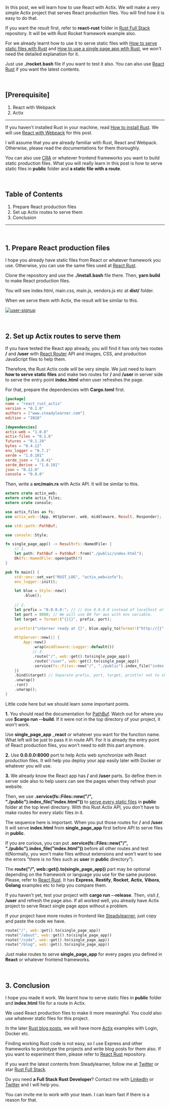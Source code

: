 <!--
    Post{
        subtitle: "Learn how to serve static files with Rust Actix."
        image: "post/web/react-actix.png",
        image_decription: "Image by Steadylearner",
        tags: "How React Actix Rust",
    }
-->

<!-- Link -->

[Steadylearner]: https://www.steadylearner.com
[Rust Website]: https://www.rust-lang.org/

[Rust Rocket]: https://rocket.rs/
[Rocket Getting Started]: https://rocket.rs/v0.4/guide/getting-started
[Rocket JSON Example]: https://github.com/SergioBenitez/Rocket/tree/master/examples/json
[Redirect]: https://api.rocket.rs/v0.4/rocket/response/struct.Redirect.html
[Tera]: https://tera.netlify.com/
[Rocket Tera example]: https://github.com/SergioBenitez/Rocket/tree/master/examples/tera_templates

[CORS]: https://developer.mozilla.org/en-US/docs/Web/HTTP/Access_control_CORS
[OPTIONS]: https://developer.mozilla.org/en-US/docs/Web/HTTP/Methods/OPTIONS
[Rocket CORS]: https://github.com/lawliet89/rocket_cors
[Rocket CORS examples]: https://github.com/lawliet89/rocket_cors/tree/master/examples
[Rocket CORS fairing example]: https://github.com/lawliet89/rocket_cors/blob/master/examples/fairing.rs
[Rocket CORS fairng test example]: https://github.com/lawliet89/rocket_cors/blob/master/tests/fairing.rs

[Rust Yew Examples]: https://github.com/yewstack/yew/tree/master/examples

[hyper]: https://github.com/hyperium/hyper

[Rust Dotenv]: https://crates.io/crates/dotenv
[Reqwest]: https://docs.rs/reqwest/0.9.18/reqwest/

[stdweb]: https://github.com/koute/stdweb

[YouTube API]: https://developers.google.com/youtube/v3/getting-started#before-you-start
[How to use YouTube API for developers]: https://www.google.com/search?q=how+to+use+youtube+api+for+developers

[Rust Full Stack]: https://github.com/steadylearner/Rust-Full-Stack
[JSON Webservice]: https://github.com/steadylearner/Rust-Full-Stack/tree/master/before/JSON_Webservice

[Rust Blog Example]: https://github.com/steadylearner/Rust-Full-Stack/tree/master/web/before/rust_blog

[CRA]: https://github.com/facebook/create-react-app

[protocol buffers]: https://developers.google.com/protocol-buffers/docs/overview
[Tonic]: https://github.com/hyperium/tonic
[Rust Postgresql]: https://github.com/sfackler/rust-postgres
[Rust Postgresql query]: https://docs.rs/postgres/0.15.2/postgres/struct.Connection.html#method.query
[Rust Postgresql execute]: https://docs.rs/postgres/0.15.2/postgres/struct.Connection.html#method.execute
[Tonic CRUD Example by Steadylearner]: https://github.com/steadylearner/Rust-Full-Stack/blob/master/grpc/user/proto/user/user.proto
[Official Tonic Guide]: https://github.com/hyperium/tonic/blob/master/tonic-examples/helloworld-tutorial.md
[gRPC Client]: https://github.com/uw-labs/bloomrpc

[How to install Postgresql]: https://www.digitalocean.com/community/tutorials/how-to-install-and-use-postgresql-on-ubuntu-18-04

[tonic-build]: https://github.com/hyperium/tonic/blob/master/tonic-build/README.md

[Rust uuid]: https://crates.io/crates/uuid
[chrono]: https://docs.rs/chrono/0.4.9/chrono/

[graphiql]: https://github.com/graphql/graphiql

[React Rust]: https://github.com/steadylearner/React-Rust
[React Router]: https://github.com/ReactTraining/react-router

<!-- / -->

<!-- Steadylearner Post -->

[Rust blog posts]: https://www.steadylearner.com/blog/search/Rust
[How to install Rust]: https://www.steadylearner.com/blog/read/How-to-install-Rust
[Rust Chat App]: https://www.steadylearner.com/blog/read/How-to-start-Rust-Chat-App
[Rust Yew Frontend]: https://github.com/yewstack/yew
[Yew Counter]: https://www.steadylearner.com/yew_counter
[How to use Rust Yew]: https://www.steadylearner.com/blog/read/How-to-use-Rust-Yew
[How to deploy Rust Web App]: https://www.steadylearner.com/blog/read/How-to-deploy-Rust-Web-App
[How to start Rust Chat App]: https://www.steadylearner.com/blog/read/How-to-start-Rust-Chat-App
[Fullstack Rust with Yew]: https://www.steadylearner.com/blog/read/Fullstack-Rust-with-Yew
[How to use NPM packages with Rust Frontend]: https://www.steadylearner.com/blog/read/How-to-use-NPM-packages-with-Rust-Frontend
[How to use markdown with code snippets in Rust Yew Frontend]: https://www.steadylearner.com/blog/read/How-to-use-markdown-with-code-snippets-in-Rust-Yew-Frontend
[How to modulize your Rust Frontend]: https://www.steadylearner.com/blog/read/How-to-modulize-your-Rust-Frontend
[How to write Full Stack Rust Code]: https://www.steadylearner.com/blog/read/How-to-write-Full-Stack-Rust-code
[How to use a modal in Rust]: https://www.steadylearner.com/blog/read/How-to-use-a-modal-in-Rust
[How to use routers in Rust Frontend]: https://www.steadylearner.com/blog/read/How-to-use-routers-in-Rust-Frontend
[How to serve static files with Rust]: https://www.steadylearner.com/blog/read/How-to-serve-static-files-with-Rust
[How to use a single page app wtih Rust]: https://www.steadylearner.com/blog/read/How-to-use-a-single-page-app-with-Rust
[How to use Rust Tera for undefined paths]: https://www.steadylearner.com/blog/read/How-to-use-Rust-Tera-for-undefined-paths
[How to make JSON Webservice with Rust and YouTube API]: https://www.steadylearner.com/blog/read/How-to-make-JSON-Webservice-with-Rust-and-YouTube-API
[How to use CORS and OPTIONS HTTP request with Rust Rocket]: https://www.steadylearner.com/blog/read/How-to-use-CORS-and-OPTIONS-HTTP-request-with-Rust-Rocket
[How to render a YouTube vlog with Rust Yew fetch API]: https://www.steadylearner.com/blog/read/How-to-render-a-YouTube-vlog-with-Rust-Yew-fetch-API

[How to use Python in JavaScript]: https://www.steadylearner.com/blog/read/How-to-use-Python-in-JavaScript
[How to use React Spring to animate your message]: https://medium.com/@steadylearner/how-to-use-react-spring-to-animate-your-message-2bd2a7e62a5a

[How to use Webpack with React]: https://www.steadylearner.com/blog/read/How-to-use-Webpack-with-React
[Actix]: https://github.com/actix/actix-web

<!-- / -->

<!-- Steadylearner Twitter and LinkedIn  -->

[Twitter]: https://twitter.com/steadylearner_p
[LinkedIn]: https://www.linkedin.com/in/steady-learner-3151b7164/

<!--  -->

In this post, we will learn how to use React with Actix. We will make a very simple Actix project that serves React production files. You will find how it is easy to do that.

If you want the result first, refer to **react-rust** folder in [Rust Full Stack] repository. It will be with Rust Rocket framework example also. 

For we already learnt how to use it to serve static files with [How to serve static files with Rust] and [How to use a single page app wtih Rust], we won't need the detailed explanation for it. 

Just use **./rocket.bash** file if you want to test it also. You can also use [React Rust] if you want the latest contents.

<br />

<h2 class="red-white">[Prerequisite]</h2>

1. React with Webpack
2. Actix

---

If you haven't installed Rust in your machine, read [How to install Rust]. We will use [React with Webpack][How to use Webpack with React] for this post.

I will assume that you are already familiar with Rust, React and Webpack. Otherwise, please read the documentations for them thoroughly.

You can also use [CRA] or whatever frontend frameworks you want to build static production files. What you will really learn in this post is how to serve static files in **public** folder and **a static file with a route**.

<br />

<h2 class="blue">Table of Contents</h2>

1. Prepare React production files
2. Set up Actix routes to serve them
3. Conclusion

---

<br />

## 1. Prepare React production files

I hope you already have static files from React or whatever framework you use. Otherwise, you can use the same files used at  [React Rust].

Clone the repository and use the **./install.bash** file there. Then, **yarn build** to make React production files.

You will see index.html, main.css, main.js, vendors.js etc at **dist/** folder.

When we serve them with Actix, the result will be similar to this.

[![user-signup](https://www.steadylearner.com/static/images//post/React/user-signup.png)][React Rust]

<br />

## 2. Set up Actix routes to serve them

If you have tested the React app already, you will find it has only two routes **/** and **/user** with [React Router] API and images, CSS, and production JavaScript files to help them.

Therefore, the Rust Actix code will be very simple. We just need to learn **how to serve static files** and make two routes for **/** and **/user** in server side to serve the entry point **index.html** when user refreshes the page.

For that, prepare the dependencies with **Cargo.toml** first.

```toml
[package]
name = "react_rust_actix"
version = "0.1.0"
authors = ["www.steadylearner.com"]
edition = "2018"

[dependencies]
actix-web = "1.0.8"
actix-files = "0.1.6"
futures = "0.1.29"
bytes = "0.4.12"
env_logger = "0.7.1"
serde = "1.0.101"
serde_json = "1.0.41"
serde_derive = "1.0.101"
json = "0.12.0"
console = "0.9.0"
```

Then, write a **src/main.rs** with Actix API. It will be similar to this.

```rust
extern crate actix_web;
extern crate actix_files;
extern crate console;

use actix_files as fs;
use actix_web::{App, HttpServer, web, middleware, Result, Responder};

use std::path::PathBuf;

use console::Style;

fn single_page_app() -> Result<fs::NamedFile> {
    // 1.
    let path: PathBuf = PathBuf::from("./public/index.html");
    Ok(fs::NamedFile::open(path)?)
}

pub fn main() {
    std::env::set_var("RUST_LOG", "actix_web=info");
    env_logger::init();

    let blue = Style::new()
        .blue();
    
    // 2.
    let prefix = "0.0.0.0:"; // // Use 0.0.0.0 instead of localhost or 127.0.0.1 to use Actix with docker
    let port = 8000; // We will use 80 for aws with env variable.
    let target = format!("{}{}", prefix, port);

    println!("\nServer ready at {}", blue.apply_to(format!("http://{}",&target)));

    HttpServer::new(|| {
        App::new()
            .wrap(middleware::Logger::default())
            // 3.
            .route("/", web::get().to(single_page_app))
            .route("/user", web::get().to(single_page_app))
            .service(fs::Files::new("/", "./public").index_file("index.html"))
    })
    .bind(&target) // Separate prefix, port, target, println! not to show "Not registered service error"
    .unwrap()
    .run()
    .unwrap();
}
```

Little code here but we should learn some important points.

**1.** You should read the documentation for [PathBuf](https://doc.rust-lang.org/std/path/struct.PathBuf.html). Watch out for where you use **$cargo run --build**. If it were not in the top directory of your project, it won't work.

Use **single_page_app** ,,**react** or whatever you want for the function name. What left will be just to pass it in route API. For it is already the entry point of React production files, you won't need to edit this part anymore.

**2.** Use **0.0.0.0:8000** port to help Actix web synchronize with React production files. It will help you deploy your app easily later with Docker or whatever you will use.

**3.** We already know the React app has **/** and **/user** parts. So define them in server side also to help users can see the pages when they refresh your website.

Then, we use **.service(fs::Files::new("/", "./public").index_file("index.html"))** to [serve every static files](https://docs.rs/actix-files/0.1.7/actix_files/struct.Files.html) in **public** folder at the top level directory. With this Rust Actix API, you don't have to make routes for every static files in it.

The sequence here is important. When you put those routes for **/** and **/user**. It will serve **index.html** from **single_page_app** first before API to serve files in **public**.

If you are curious, you can put **.service(fs::Files::new("/", "./public").index_file("index.html"))** before all other routes and test it(Normally, you won't make files without extensions and won't want to see the errors "there is no files such as **user** in **public** directory").

The **route("/", web::get().to(single_page_app))** part may be optional depending on the framework or language you use for the same purpose. Please, refer to [React Rust]. It has **Express**, **Restify**, **Rocket**, **Actix**, **Vibora**, **Golang** examples etc to help you compare them.

If you haven't yet, test your project with **cargo run --release**. Then, visit **/**, **/user** and refresh the page also. If all worked well, you already have Actix project to serve React single page apps without a problem.

If your project have more routes in frontend like [Steadylearner], just copy and paste the code we have.

```rust
route("/", web::get().to(single_page_app))
route("/about", web::get().to(single_page_app))
route("/code", web::get().to(single_page_app))
route("/blog", web::get().to(single_page_app))
```

Just make routes to serve **single_page_app** for every pages you defined in **React** or whatever frontend frameworks.

<br />

## 3. Conclusion

I hope you made it work. We learnt how to serve static files in **public** folder and **index.html** file for a route in Actix.

We used React production files to make it more meaningful. You could also use whatever static files for this project.

In the later [Rust blog posts], we will have more [Actix] examples with Login, Docker etc.

Finding working Rust code is not easy, so I use Express and other frameworks to prototype the projects and write blog posts for them also. If you want to experiment them, please refer to [React Rust] repository.

If you want the latest contents from Steadylearner, follow me at [Twitter] or star [Rust Full Stack].

Do you need **a Full Stack Rust Developer**? Contact me with [LinkedIn] or [Twitter] and I will help you.

You can invite me to work with your team. I can learn fast if there is a reason for that.

